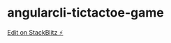 # angularcli-tictactoe-game

[Edit on StackBlitz ⚡️](https://stackblitz.com/edit/angularcli-tictactoe-game)